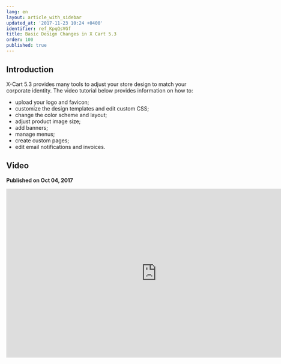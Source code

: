 ```yaml
---
lang: en
layout: article_with_sidebar
updated_at: '2017-11-23 10:24 +0400'
identifier: ref_KpqQsVGf
title: Basic Design Changes in X Cart 5.3
order: 100
published: true
---
```

## Introduction

X-Cart 5.3 provides many tools to adjust your store design to match your corporate identity.  The video tutorial below provides information on how to:
- upload your logo and favicon;
- customize the design templates and edit custom CSS;
- change the color scheme and layout;
- adjust product image size;
- add banners;
- manage menus;
- create custom pages;
- edit email notifications and invoices.

## Video
**Published on Oct 04, 2017**
<iframe class="youtube-player" type="text/html" style="width: 800px; height: 450px" src="https://www.youtube.com/embed/kRdWw3QCp7c" frameborder="0"></iframe>

